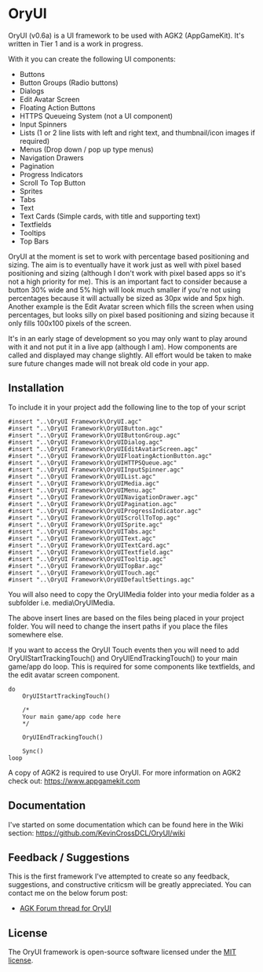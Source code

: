 # OryUI
OryUI (v0.6a) is a UI framework to be used with AGK2 (AppGameKit). It's written in Tier 1 and is a work in progress.

With it you can create the following UI components:

* Buttons
* Button Groups (Radio buttons)
* Dialogs
* Edit Avatar Screen
* Floating Action Buttons
* HTTPS Queueing System (not a UI component)
* Input Spinners
* Lists (1 or 2 line lists with left and right text, and thumbnail/icon images if required)
* Menus (Drop down / pop up type menus)
* Navigation Drawers
* Pagination
* Progress Indicators
* Scroll To Top Button
* Sprites
* Tabs
* Text
* Text Cards (Simple cards, with title and supporting text)
* Textfields
* Tooltips
* Top Bars

OryUI at the moment is set to work with percentage based positioning and sizing. The aim is to eventually have it work just as well with pixel based positioning and sizing (although I don't work with pixel based apps so it's not a high priority for me). This is an important fact to consider because a button 30% wide and 5% high will look much smaller if you're not using percentages because it will actually be sized as 30px wide and 5px high. Another example is the Edit Avatar screen which fills the screen when using percentages, but looks silly on pixel based positioning and sizing because it only fills 100x100 pixels of the screen.

It's in an early stage of development so you may only want to play around with it and not put it in a live app (although I am). How components are called and displayed may change slightly. All effort would be taken to make sure future changes made will not break old code in your app.

## Installation
To include it in your project add the following line to the top of your script

```
#insert "..\OryUI Framework\OryUI.agc"
#insert "..\OryUI Framework\OryUIButton.agc"
#insert "..\OryUI Framework\OryUIButtonGroup.agc"
#insert "..\OryUI Framework\OryUIDialog.agc"
#insert "..\OryUI Framework\OryUIEditAvatarScreen.agc"
#insert "..\OryUI Framework\OryUIFloatingActionButton.agc"
#insert "..\OryUI Framework\OryUIHTTPSQueue.agc"
#insert "..\OryUI Framework\OryUIInputSpinner.agc"
#insert "..\OryUI Framework\OryUIList.agc"
#insert "..\OryUI Framework\OryUIMedia.agc"
#insert "..\OryUI Framework\OryUIMenu.agc"
#insert "..\OryUI Framework\OryUINavigationDrawer.agc"
#insert "..\OryUI Framework\OryUIPagination.agc"
#insert "..\OryUI Framework\OryUIProgressIndicator.agc"
#insert "..\OryUI Framework\OryUIScrollToTop.agc"
#insert "..\OryUI Framework\OryUISprite.agc"
#insert "..\OryUI Framework\OryUITabs.agc"
#insert "..\OryUI Framework\OryUIText.agc"
#insert "..\OryUI Framework\OryUITextCard.agc"
#insert "..\OryUI Framework\OryUITextfield.agc"
#insert "..\OryUI Framework\OryUITooltip.agc"
#insert "..\OryUI Framework\OryUITopBar.agc"
#insert "..\OryUI Framework\OryUITouch.agc"
#insert "..\OryUI Framework\OryUIDefaultSettings.agc"
```

You will also need to copy the OryUIMedia folder into your media folder as a subfolder i.e. media\OryUIMedia.

The above insert lines are based on the files being placed in your project folder. You will need to change the insert paths if you place the files somewhere else.

If you want to access the OryUI Touch events then you will need to add OryUIStartTrackingTouch() and OryUIEndTrackingTouch() to your main game/app do loop. This is required for some components like textfields, and the edit avatar screen component.

```
do
	OryUIStartTrackingTouch()

	/*
	Your main game/app code here
	*/
  
	OryUIEndTrackingTouch()
	
	Sync()
loop
```

A copy of AGK2 is required to use OryUI. For more information on AGK2 check out: https://www.appgamekit.com

## Documentation
I've started on some documentation which can be found here in the Wiki section: https://github.com/KevinCrossDCL/OryUI/wiki

## Feedback / Suggestions
This is the first framework I've attempted to create so any feedback, suggestions, and constructive criticsm will be greatly appreciated. You can contact me on the below forum post:

* [AGK Forum thread for OryUI](https://forum.thegamecreators.com/thread/223719)


## License
The OryUI framework is open-source software licensed under the [MIT license](https://opensource.org/licenses/MIT).
